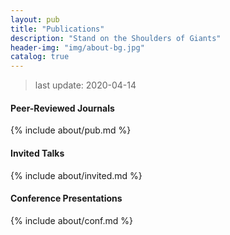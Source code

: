 ```yaml
---
layout: pub
title: "Publications"
description: "Stand on the Shoulders of Giants"
header-img: "img/about-bg.jpg"
catalog: true
---
```


> last update: 2020-04-14

#### Peer-Reviewed Journals

{% include about/pub.md %}

#### Invited Talks

{% include about/invited.md %}

#### Conference Presentations

{% include about/conf.md %}

